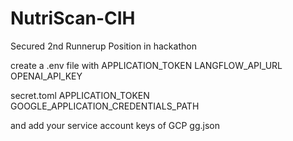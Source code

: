 # NutriScan-CIH

Secured 2nd Runnerup Position in hackathon 

create a .env file with 
APPLICATION_TOKEN
LANGFLOW_API_URL
OPENAI_API_KEY

secret.toml
APPLICATION_TOKEN
GOOGLE_APPLICATION_CREDENTIALS_PATH


and add your service account keys of GCP 
gg.json
